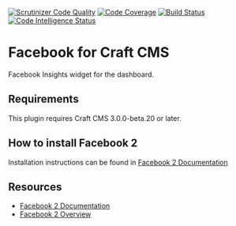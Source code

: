 [![Scrutinizer Code Quality](https://scrutinizer-ci.com/g/dukt/facebook/badges/quality-score.png?b=master)](https://scrutinizer-ci.com/g/dukt/facebook/?branch=master) [![Code Coverage](https://scrutinizer-ci.com/g/dukt/facebook/badges/coverage.png?b=master)](https://scrutinizer-ci.com/g/dukt/facebook/?branch=master) [![Build Status](https://scrutinizer-ci.com/g/dukt/facebook/badges/build.png?b=master)](https://scrutinizer-ci.com/g/dukt/facebook/build-status/master) [![Code Intelligence Status](https://scrutinizer-ci.com/g/dukt/facebook/badges/code-intelligence.svg?b=master)](https://scrutinizer-ci.com/code-intelligence)

# Facebook for Craft CMS

Facebook Insights widget for the dashboard.

## Requirements

This plugin requires Craft CMS 3.0.0-beta.20 or later.

## How to install Facebook 2

Installation instructions can be found in [Facebook 2 Documentation](https://dukt.net/docs/facebook/v2)

## Resources

- [Facebook 2 Documentation](https://dukt.net/docs/facebook/v2)
- [Facebook 2 Overview](https://dukt.net/facebook)